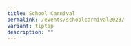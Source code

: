 ```yaml
---
title: School Carnival
permalink: /events/schoolcarnival2023/
variant: tiptap
description: ""
---
```


